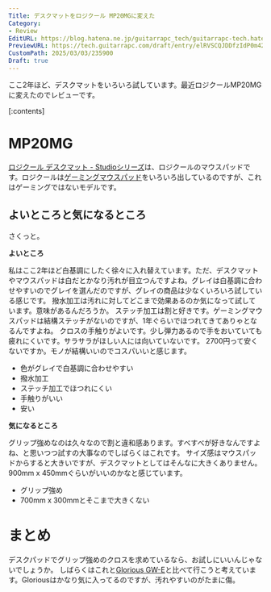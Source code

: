 ```yaml
---
Title: デスクマットをロジクール MP20MGに変えた
Category:
- Review
EditURL: https://blog.hatena.ne.jp/guitarrapc_tech/guitarrapc-tech.hatenablog.com/atom/entry/6802418398333822323
PreviewURL: https://tech.guitarrapc.com/draft/entry/elRVSCQJDDfzIdP0m428Q4zgEG4
CustomPath: 2025/03/03/235900
Draft: true
---
```


ここ2年ほど、デスクマットをいろいろ試しています。最近ロジクールMP20MGに変えたのでレビューです。

[:contents]

# MP20MG

[ロジクール デスクマット - Studioシリーズ](https://www.logicool.co.jp/ja-jp/products/mice/desk-mat-studio-series.956-000044.html)は、ロジクールのマウスパッドです。ロジクールは[ゲーミングマウスパッド](https://gaming.logicool.co.jp/ja-jp/products/gaming-mouse-pads.html)をいろいろ出しているのですが、これはゲーミングではないモデルです。

## よいところと気になるところ

さくっと。

**よいところ**

私はここ2年ほど白基調にしたく徐々に入れ替えています。ただ、デスクマットやマウスパッドは白だとかなり汚れが目立つんですよね。グレイは白基調に合わせやすいのでグレイを選んだのですが、グレイの商品は少なくいろいろ試している感じです。
撥水加工は汚れに対してどこまで効果あるのか気になって試しています。意味があるんだろうか。
ステッチ加工は割と好きです。ゲーミングマウスパッドは結構ステッチがないのですが、1年ぐらいでほつれてきてありゃとなるんですよね。
クロスの手触りがよいです。少し弾力あるので手をおいていても疲れにくいです。サラサラがほしい人には向いていないです。
2700円って安くないですか。モノが結構いいのでコスパいいと感じます。

* 色がグレイで白基調に合わせやすい
* 撥水加工
* ステッチ加工でほつれにくい
* 手触りがいい
* 安い

**気になるところ**

グリップ強めなのは久々なので割と違和感あります。すべすべが好きなんですよね、と思いつつ試すの大事なのでしばらくはこれです。
サイズ感はマウスパッドからすると大きいですが、デスクマットとしてはそんなに大きくありません。900mm x 450mmぐらいがいいのかなと感じています。

* グリップ強め
* 700mm x 300mmとそこまで大きくない

# まとめ

デスクパッドでグリップ強めのクロスを求めているなら、お試しにいいんじゃないでしょうか。
しばらくはこれと[Glorious GW-E](https://www.ask-corp.jp/products/glorious/mousepad/stitch-cloth-mousepad-white.html)と比べて行こうと考えています。Gloriousはかなり気に入ってるのですが、汚れやすいのがたまに傷。
